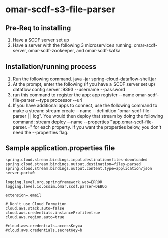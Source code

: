 # omar-scdf-s3-file-parser

## Pre-Req to installing

1. Have a SCDF server set up 
2. Have a server with the following 3 microservices running: omar-scdf-server, omar-scdf-zookeeper, and omar-scdf-kafka

## Installation/running process

1)  Run the following command.
java -jar spring-cloud-dataflow-shell.jar
2) At the prompt, enter the following (if you have a SCDF server set up)
dataflow config server <SCDF server>:9393 --username <username> --password <password>
3) run this command to register the app: app register --name omar-scdf-file-parser --type processor --uri <jar location>
4) If you have additional apps to connect, use the following command to make a stream:
stream create --name <something> --definition "omar-scdf-file-parser | <otherapp> | log".  You would then deploy that stream by doing the following command: stream deploy --name <something> --properties "app.omar-scdf-file-parser.<property>=<value>" for each property.  If you want the properties below, you don't need the --properties flag.


## Sample application.properties file
```
spring.cloud.stream.bindings.input.destination=files-downloaded
spring.cloud.stream.bindings.output.destination=files-parsed
spring.cloud.stream.bindings.output.content.type=application/json
server.port=0

logging.level.org.springframework.web=ERROR
logging.level.io.ossim.omar.scdf.parser=DEBUG

extension=.email

# Don't use Cloud Formation
cloud.aws.stack.auto=false
cloud.aws.credentials.instanceProfile=true
cloud.aws.region.auto=true

#cloud.aws.credentials.accessKey=a
#cloud.aws.credentials.secretKey=b
```